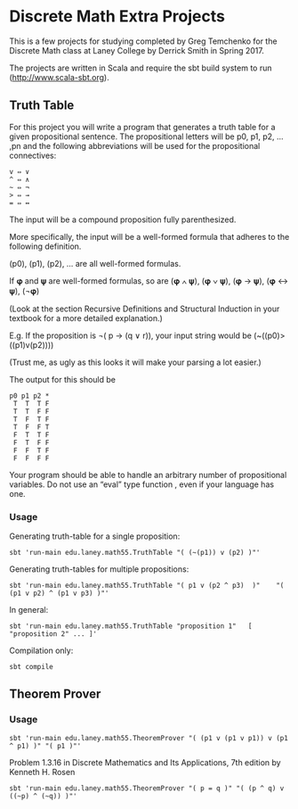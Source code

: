 # Discrete Math Extra Projects

This is a few projects for studying completed by Greg Temchenko for the Discrete Math class at Laney College by Derrick Smith in Spring 2017.

The projects are written in Scala and require the sbt build system to run (http://www.scala-sbt.org). 

## Truth Table

For this project you will write a program that generates a truth table for a given propositional sentence. The
propositional letters will be p0, p1, p2, … ,pn and the following abbreviations will be used for the propositional
connectives:

```
v ⇔ ∨
^ ⇔ ∧
~ ⇔ ¬
> ⇔ →
= ⇔ ↔
```

The input will be a compound proposition fully parenthesized.

More specifically, the input will be a well-formed formula that adheres to the following definition.

(p0), (p1), (p2), … are all well-formed formulas.

If 𝛗 and 𝛙 are well-formed formulas, so are (𝛗 ∧ 𝛙), (𝛗 ∨ 𝛙), (𝛗 → 𝛙), (𝛗 ↔ 𝛙), (¬𝛗) 

(Look at the section Recursive Definitions and Structural Induction in your textbook for a more detailed
explanation.)

E.g. If the proposition is ¬( p → (q ∨ r)), your input string would be (~((p0)>((p1)v(p2))))

(Trust me, as ugly as this looks it will make your parsing a lot easier.)

The output for this should be

```
p0 p1 p2 *
 T  T  T F
 T  T  F F
 T  F  T F
 T  F  F T
 F  T  T F
 F  T  F F
 F  F  T F
 F  F  F F
```

Your program should be able to handle an arbitrary number of propositional variables. Do not use an “eval” type function , even if your language has one.


### Usage

Generating truth-table for a single proposition:

```
sbt 'run-main edu.laney.math55.TruthTable "( (~(p1)) v (p2) )"'
```

Generating truth-tables for multiple propositions:
```
sbt 'run-main edu.laney.math55.TruthTable "( p1 v (p2 ^ p3)  )"    "( (p1 v p2) ^ (p1 v p3) )"'
```

In general:
```
sbt 'run-main edu.laney.math55.TruthTable "proposition 1"   [ "proposition 2" ... ]'
```


Compilation only:

```
sbt compile
```

## Theorem Prover

### Usage

```
sbt 'run-main edu.laney.math55.TheoremProver "( (p1 v (p1 v p1)) v (p1 ^ p1) )" "( p1 )"'
```

Problem 1.3.16 in Discrete Mathematics and Its Applications, 7th edition by Kenneth H. Rosen
```
sbt 'run-main edu.laney.math55.TheoremProver "( p = q )" "( (p ^ q) v ((~p) ^ (~q)) )"'
```
